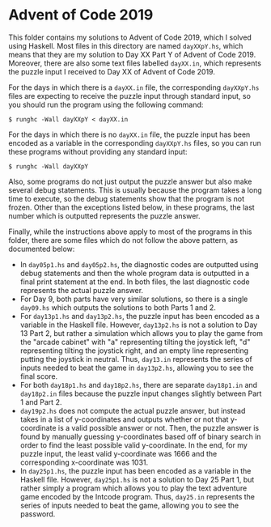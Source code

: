 # Advent of Code 2019

This folder contains my solutions to Advent of Code 2019, which I solved using Haskell. Most files in this directory are named `dayXXpY.hs`, which means that they are my solution to Day XX Part Y of Advent of Code 2019. Moreover, there are also some text files labelled `dayXX.in`, which represents the puzzle input I received to Day XX of Advent of Code 2019.

For the days in which there is a `dayXX.in` file, the corresponding `dayXXpY.hs` files are expecting to receive the puzzle input through standard input, so you should run the program using the following command:

```
$ runghc -Wall dayXXpY < dayXX.in
```

For the days in which there is no `dayXX.in` file, the puzzle input has been encoded as a variable in the corresponding `dayXXpY.hs` files, so you can run these programs without providing any standard input:

```
$ runghc -Wall dayXXpY
```

Also, some programs do not just output the puzzle answer but also make several debug statements. This is usually because the program takes a long time to execute, so the debug statements show that the program is not frozen. Other than the exceptions listed below, in these programs, the last number which is outputted represents the puzzle answer.

Finally, while the instructions above apply to most of the programs in this folder, there are some files which do not follow the above pattern, as documented below:

 * In `day05p1.hs` and `day05p2.hs`, the diagnostic codes are outputted using debug statements and then the whole program data is outputted in a final print statement at the end. In both files, the last diagnostic code represents the actual puzzle answer.
 * For Day 9, both parts have very similar solutions, so there is a single `day09.hs` which outputs the solutions to both Parts 1 and 2.
 * For `day13p1.hs` and `day13p2.hs`, the puzzle input has been encoded as a variable in the Haskell file. However, `day13p2.hs` is not a solution to Day 13 Part 2, but rather a simulation which allows you to play the game from the "arcade cabinet" with "a" representing tilting the joystick left, "d" representing tilting the joystick right, and an empty line representing putting the joystick in neutral. Thus, `day13.in` represents the series of inputs needed to beat the game in `day13p2.hs`, allowing you to see the final score.
 * For both `day18p1.hs` and `day18p2.hs`, there are separate `day18p1.in` and `day18p2.in` files because the puzzle input changes slightly between Part 1 and Part 2.
 * `day19p2.hs` does not compute the actual puzzle answer, but instead takes in a list of y-coordinates and outputs whether or not that y-coordinate is a valid possible answer or not. Then, the puzzle answer is found by manually guessing y-coordinates based off of binary search in order to find the least possible valid y-coordinate. In the end, for my puzzle input, the least valid y-coordinate was 1666 and the corresponding x-coordinate was 1031.
 * In `day25p1.hs`, the puzzle input has been encoded as a variable in the Haskell file. However, `day25p1.hs` is not a solution to Day 25 Part 1, but rather simply a program which allows you to play the text adventure game encoded by the Intcode program. Thus, `day25.in` represents the series of inputs needed to beat the game, allowing you to see the password.